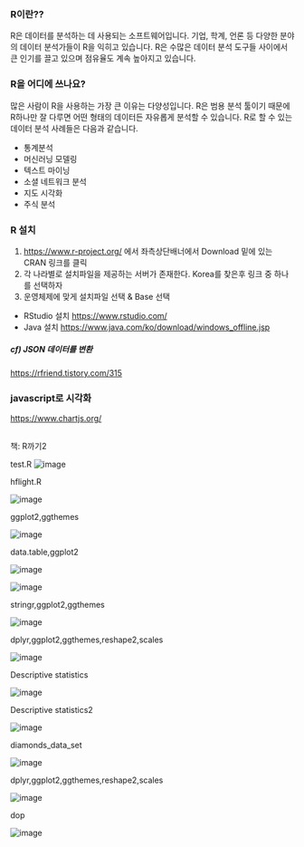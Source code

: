 

### R이란??
  R은 데이터를 분석하는 데 사용되는 소프트웨어입니다. 기업, 학계, 언론 등 다양한 분야의 데이터 분석가들이 R을 익히고 있습니다. R은 수많은 데이터 분석 도구들 사이에서 큰 인기를 끌고 있으며 점유율도 계속 높아지고 있습니다.
 
### R을 어디에 쓰나요?
  많은 사람이 R을 사용하는 가장 큰 이유는 다양성입니다. R은 범용 분석 툴이기 때문에 R하나만 잘 다루면 어떤 형태의 데이터든 자유롭게 분석할 수 있습니다. R로 할 수 있는 데이터 분석 사례들은 다음과 같습니다.
  * 통계분석
  * 머신러닝 모델링
  * 텍스트 마이닝
  * 소셜 네트워크 분석
  * 지도 시각화
  * 주식 분석
  
### R 설치

1) https://www.r-project.org/ 에서 좌측상단배너에서 Download 밑에 있는 CRAN 링크를 클릭
2) 각 나라별로 설치파일을 제공하는 서버가 존재한다. Korea를 찾은후 링크 중 하나를 선택하자
3) 운영체제에 맞게 설치파일 선택 & Base 선택

+ RStudio 설치 https://www.rstudio.com/
+ Java 설치 https://www.java.com/ko/download/windows_offline.jsp
  
  
##### cf) JSON 데이터를 변환

https://rfriend.tistory.com/315
  
### javascript로 시각화

https://www.chartjs.org/
  
  
## <views>


<p>책: R까기2</p>

test.R
![image](https://user-images.githubusercontent.com/47058441/64065628-c23dff80-cc4a-11e9-9cc5-75d6a6c693b8.png)

hflight.R

![image](https://user-images.githubusercontent.com/47058441/64109547-c12be000-cdba-11e9-846e-966c11ad288c.png)

ggplot2,ggthemes

![image](https://user-images.githubusercontent.com/47058441/64110200-67c4b080-cdbc-11e9-93d7-b63cc37811fd.png)

data.table,ggplot2

![image](https://user-images.githubusercontent.com/47058441/64111482-c5a6c780-cdbf-11e9-8d6b-8094d770e0ef.png)

![image](https://user-images.githubusercontent.com/47058441/64112113-6c3f9800-cdc1-11e9-82ad-a12eecb163c0.png)

stringr,ggplot2,ggthemes

![image](https://user-images.githubusercontent.com/47058441/64113240-b2e2c180-cdc4-11e9-8be5-8a42d007a8ba.png)

dplyr,ggplot2,ggthemes,reshape2,scales

![image](https://user-images.githubusercontent.com/47058441/64264319-11966f80-cf6c-11e9-9cfc-b2c5c163dad2.png)


Descriptive statistics

![image](https://user-images.githubusercontent.com/47058441/64168570-cc4c4200-ce86-11e9-9898-c99c29f99d0c.png)

Descriptive statistics2

![image](https://user-images.githubusercontent.com/47058441/64168595-d8380400-ce86-11e9-94d9-04244091879f.png)

diamonds_data_set

![image](https://user-images.githubusercontent.com/47058441/64262049-7780f800-cf68-11e9-9a56-342522ab1e23.png)

dplyr,ggplot2,ggthemes,reshape2,scales

![image](https://user-images.githubusercontent.com/47058441/64264319-11966f80-cf6c-11e9-9cfc-b2c5c163dad2.png)

dop

![image](https://user-images.githubusercontent.com/47058441/64353029-00b33000-d038-11e9-8ec3-8488de56a68f.png)


